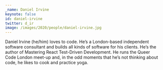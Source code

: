```yaml
---
_name: Daniel Irvine
keynote: false
id: daniel-irvine
twitter: d_ir
image: /images/2020/people/daniel-irvine.jpg
---
```

Daniel Irvine (he/him) loves to code. He’s a London-based independent software consultant and builds all kinds of software for his clients. He’s the author of Mastering React Test-Driven Development. He runs the Queer Code London meet-up and, in the odd moments that he’s not thinking about code, he likes to cook and practice yoga.